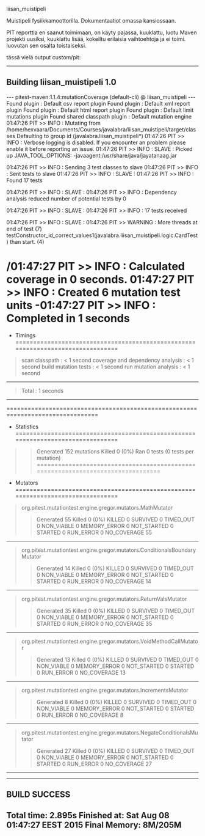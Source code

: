 liisan_muistipeli

Muistipeli fysiikkamoottorilla.
Dokumentaatiot omassa kansiossaan.

PIT reporttia en saanut toimimaan, on käyty pajassa, kuuklattu, luotu Maven projekti uusiksi, kuuklattu lisää, kokeiltu erilaisia vaihtoehtoja ja ei toimi. luovutan sen osalta toistaiseksi.

tässä vielä output custom/pit:




------------------------------------------------------------------------
Building liisan_muistipeli 1.0
------------------------------------------------------------------------

--- pitest-maven:1.1.4:mutationCoverage (default-cli) @ liisan_muistipeli ---
Found plugin : Default csv report plugin
Found plugin : Default xml report plugin
Found plugin : Default html report plugin
Found plugin : Default limit mutations plugin
Found shared classpath plugin : Default mutation engine
01:47:26 PIT >> INFO : Mutating from /home/hexvaara/Documents/Courses/javalabra/liisan_muistipeli/target/classes
Defaulting to group id (javalabra.liisan_muistipeli*)
01:47:26 PIT >> INFO : Verbose logging is disabled. If you encounter an problem please enable it before reporting an issue.
01:47:26 PIT >> INFO : SLAVE : Picked up JAVA_TOOL_OPTIONS: -javaagent:/usr/share/java/jayatanaag.jar 

01:47:26 PIT >> INFO : Sending 3 test classes to slave
01:47:26 PIT >> INFO : Sent tests to slave
01:47:26 PIT >> INFO : SLAVE : 01:47:26 PIT >> INFO : Found  17 tests

01:47:26 PIT >> INFO : SLAVE : 01:47:26 PIT >> INFO : Dependency analysis reduced number of potential tests by 0

01:47:26 PIT >> INFO : SLAVE : 01:47:26 PIT >> INFO : 17 tests received

01:47:26 PIT >> INFO : SLAVE : 01:47:26 PIT >> WARNING : More threads at end of test (7) testConstructor_id_correct_values1(javalabra.liisan_muistipeli.logic.CardTest) than start. (4)

/01:47:27 PIT >> INFO : Calculated coverage in 0 seconds.
01:47:27 PIT >> INFO : Created  6 mutation test units
-01:47:27 PIT >> INFO : Completed in 1 seconds
================================================================================
- Timings
================================================================================
> scan classpath : < 1 second
> coverage and dependency analysis : < 1 second
> build mutation tests : < 1 second
> run mutation analysis : < 1 second
--------------------------------------------------------------------------------
> Total  : 1 seconds
--------------------------------------------------------------------------------
================================================================================
- Statistics
================================================================================
>> Generated 152 mutations Killed 0 (0%)
>> Ran 0 tests (0 tests per mutation)
================================================================================
- Mutators
================================================================================
> org.pitest.mutationtest.engine.gregor.mutators.MathMutator
>> Generated 55 Killed 0 (0%)
> KILLED 0 SURVIVED 0 TIMED_OUT 0 NON_VIABLE 0 
> MEMORY_ERROR 0 NOT_STARTED 0 STARTED 0 RUN_ERROR 0 
> NO_COVERAGE 55 
--------------------------------------------------------------------------------
> org.pitest.mutationtest.engine.gregor.mutators.ConditionalsBoundaryMutator
>> Generated 14 Killed 0 (0%)
> KILLED 0 SURVIVED 0 TIMED_OUT 0 NON_VIABLE 0 
> MEMORY_ERROR 0 NOT_STARTED 0 STARTED 0 RUN_ERROR 0 
> NO_COVERAGE 14 
--------------------------------------------------------------------------------
> org.pitest.mutationtest.engine.gregor.mutators.ReturnValsMutator
>> Generated 35 Killed 0 (0%)
> KILLED 0 SURVIVED 0 TIMED_OUT 0 NON_VIABLE 0 
> MEMORY_ERROR 0 NOT_STARTED 0 STARTED 0 RUN_ERROR 0 
> NO_COVERAGE 35 
--------------------------------------------------------------------------------
> org.pitest.mutationtest.engine.gregor.mutators.VoidMethodCallMutator
>> Generated 13 Killed 0 (0%)
> KILLED 0 SURVIVED 0 TIMED_OUT 0 NON_VIABLE 0 
> MEMORY_ERROR 0 NOT_STARTED 0 STARTED 0 RUN_ERROR 0 
> NO_COVERAGE 13 
--------------------------------------------------------------------------------
> org.pitest.mutationtest.engine.gregor.mutators.IncrementsMutator
>> Generated 8 Killed 0 (0%)
> KILLED 0 SURVIVED 0 TIMED_OUT 0 NON_VIABLE 0 
> MEMORY_ERROR 0 NOT_STARTED 0 STARTED 0 RUN_ERROR 0 
> NO_COVERAGE 8 
--------------------------------------------------------------------------------
> org.pitest.mutationtest.engine.gregor.mutators.NegateConditionalsMutator
>> Generated 27 Killed 0 (0%)
> KILLED 0 SURVIVED 0 TIMED_OUT 0 NON_VIABLE 0 
> MEMORY_ERROR 0 NOT_STARTED 0 STARTED 0 RUN_ERROR 0 
> NO_COVERAGE 27 
--------------------------------------------------------------------------------
------------------------------------------------------------------------
BUILD SUCCESS
------------------------------------------------------------------------
Total time: 2.895s
Finished at: Sat Aug 08 01:47:27 EEST 2015
Final Memory: 8M/205M
------------------------------------------------------------------------
